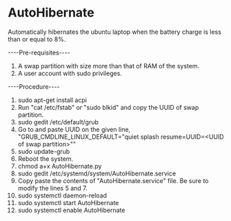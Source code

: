 AutoHibernate
=============

Automatically hibernates the ubuntu laptop when the battery charge is less than or equal to 8%.

----Pre-requisites----

1. A swap partition with size more than that of RAM of the system.
2. A user account with sudo privileges.

----Procedure----

1.  sudo apt-get install acpi
2.  Run "cat /etc/fstab" or "sudo blkid" and copy the UUID of swap partition.
3.  sudo gedit /etc/default/grub
4.  Go to and paste UUID on the given line, "GRUB_CMDLINE_LINUX_DEFAULT="quiet splash resume=UUID=&lt;UUID of swap partition&gt;""
5.  sudo update-grub
6.  Reboot the system.
7.  chmod a+x AutoHibernate.py
8.  sudo gedit /etc/systemd/system/AutoHibernate.service
9.  Copy paste the contents of "AutoHibernate.service" file. Be sure to modify the lines 5 and 7.
10. sudo systemctl daemon-reload
11. sudo systemctl start AutoHibernate
12. sudo systemctl enable AutoHibernate

